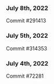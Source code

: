 ### July 8th, 2022

Commit #291413

### July 5th, 2022

Commit #314353


### July 4th, 2022

Commit #72281
